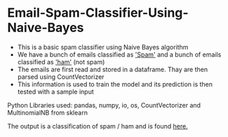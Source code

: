 # Email-Spam-Classifier-Using-Naive-Bayes

* This is a basic spam classifier using Naive Bayes algorithm
* We have a bunch of emails classified as ['Spam'](https://github.com/Surya-Murali/Email-Spam-Classifier-Using-Naive-Bayes/tree/master/emails/spam)
and a bunch of emails classified as ['ham'](https://github.com/Surya-Murali/Email-Spam-Classifier-Using-Naive-Bayes/tree/master/emails/ham)
(not spam)
* The emails are first read and stored in a dataframe. Thay are then parsed using CountVectorizer
* This information is used to train the model and its prediction is then tested with a sample input

Python Libraries used: pandas, numpy, io, os, CountVectorizer and MultinomialNB from sklearn

The output is a classification of spam / ham and is found [here.](https://github.com/Surya-Murali/Email-Spam-Classifier-Using-Naive-Bayes/blob/master/SpamClassifierOutput.txt)
